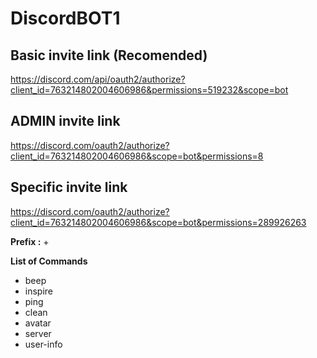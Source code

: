 # DiscordBOT1

## Basic invite link (Recomended)
https://discord.com/api/oauth2/authorize?client_id=763214802004606986&permissions=519232&scope=bot

## ADMIN invite link
https://discord.com/oauth2/authorize?client_id=763214802004606986&scope=bot&permissions=8

## Specific invite link 
https://discord.com/oauth2/authorize?client_id=763214802004606986&scope=bot&permissions=289926263

**Prefix :** +

**List of Commands**
- beep
- inspire
- ping
- clean
- avatar
- server
- user-info


